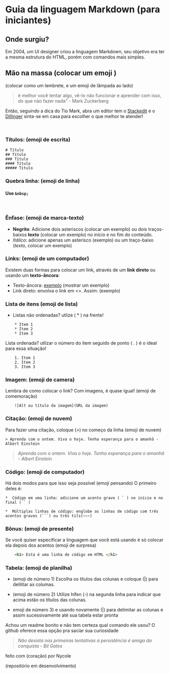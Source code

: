 # Guia da linguagem Markdown (para iniciantes)



 ## Onde surgiu?&nbsp;


 Em 2004, um UI designer criou a linguagem Markdown, seu objetivo era ter a mesma estrutura do HTML, porém com comandos mais simples. &nbsp;


 ## Mão na massa (colocar um emoji )
 (colocar como um lembrete, e um emoji de lâmpada ao lado)

>é melhor você tentar algo, vê-lo não funcionar e aprender com isso, do que não fazer nada" - Mark Zuckerberg

Então, seguindo a dica do Tio Mark, abra um editor tem o [Stackedit](https://stackedit.io/) e o [Dillinger](https://dillinger.io/) sinta-se em casa para escolher o que melhor te atender!

&nbsp;

### Títulos: (emoji de escrita)

``` 
# Título
## Título
### Título
#### Título
##### Título 
```

### Quebra linha: (emoji de linha)

#### Use ```&nbsp;``` 
&nbsp;

### Ênfase: (emoji de marca-texto)
* **Negrito**: Adicione dois asteriscos (colocar um exemplo) ou dois traços-baixos __texto__ (colocar um exemplo) no início e no fim do conteúdo.
* *Itálico*: adicione apenas um asterisco (exemplo) ou um traço-baixo (_texto_, colocar um exemplo)

### Links: (emoji de um computador)

Existem duas formas para colocar um link, através de um **link direto** ou usando um **texto-âncora**:
* Texto-âncora: [exemplo](link) (mostrar um exemplo)
* Link direto: envolva o link em <>. Assim: (exemplo)

### Lista de itens (emoji de lista)

* Listas não ordenadas? utlize ( * ) na frente! 

```
    * Item 1
    * Item 2
    * Item 3
```
    
Lista ordenada? utlizar o número do item seguido de ponto ( . ) é o ideal para essa situação!

```
    1. Item 1
    2. Item 2
    3. Item 3
```
    
### Imagem: (emoji de camera)

Lembra de como colocar o link? Com imagens, é quase igual! (emoji de comemoração)

```
    ![Alt ou título da imagem](URL da imagem)
```
   
### Citação: (emoji de nuvem)

Para fazer uma citação, coloque (>) no começo da linha (emoji de nuvem)

``` 
> Aprenda com o ontem. Viva o hoje. Tenha esperança para o amanhã - Albert Einstein
```

> *Aprenda com o ontem. Viva o hoje. Tenha esperança para o amanhã - Albert Einstein*


### Código: (emoji de computador)

Há dois modos para que isso seja possível (emoji pensando) O primeiro deles é:
```
*  Código em uma linha: adicione um acento grave ( ` ) no início e no final ( ` ) 
```

``` 
*  Múltiplas linhas de código: englobe as linhas de código com três acentos graves (```) ou três tils(~~~)
```
   
### **Bônus:** (emoji de presente)

Se você quiser especificar a linguagem que você está usando é só colocar ela depois dos acentos (emoji de surpresa)

``` HTML
    <h1> Esta é uma linha de código em HTML </h1>
```

### Tabela: (emoji de planilha)

* (emoji de número 1) Escolha os títulos das colunas e coloque (|) para delilitar as columas. &nbsp;

 * (emoji de número 2) Utilize hífen (-) na segunda linha para indicar que acima estão os títulos das colunas.
    
 * emoji de número 3) e usando novamente (|) para delimitar as colunas e assim sucessivamente até sua tabela estar pronta 

Achou um readme bonito e não tem certeza qual comando ele usou? 
O github oferece essa opção pra saciar sua curiosidade


> _Não desista nas primeiras tentativas a persistência é amiga da conquista - Bil Gates_


feito com (coração) por Nycole

(repositório em desenvolvimento)